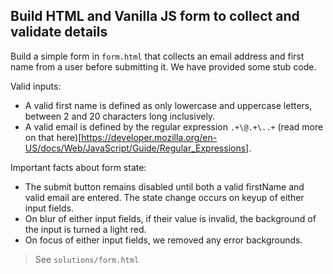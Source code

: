 ## Build HTML and Vanilla JS form to collect and validate details

Build a simple form in `form.html` that collects an email address and first name from a user before submitting it. We have provided some stub code.

Valid inputs:
 * A valid first name is defined as only lowercase and uppercase letters, between 2 and 20 characters long inclusively.
 * A valid email is defined by the regular expression `.+\@.+\..+` (read more on that here)[https://developer.mozilla.org/en-US/docs/Web/JavaScript/Guide/Regular_Expressions].

Important facts about form state:
 * The submit button remains disabled until both a valid firstName and valid email are entered. The state change occurs on keyup of either input fields.
 * On blur of either input fields, if their value is invalid, the background of the input is turned a light red.
 * On focus of either input fields, we removed any error backgrounds.

> See `solutions/form.html`
